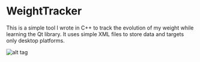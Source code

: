 # WeightTracker

This is a simple tool I wrote in C++ to track the evolution of my weight while learning the Qt library. It uses simple XML files to store data and targets only desktop platforms.

![alt tag](https://cloud.githubusercontent.com/assets/10409817/5844243/03512cc0-a178-11e4-9ee9-7bf9017d52d8.png)
